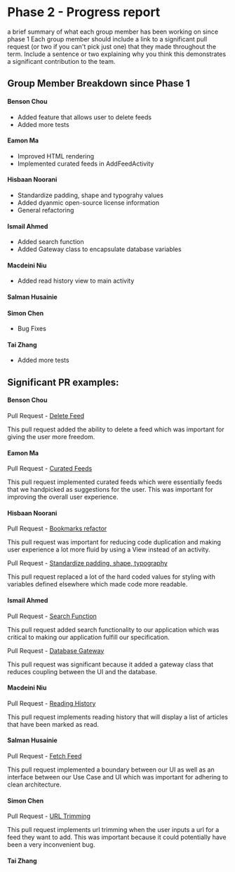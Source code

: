 # Phase 2 - Progress report

a brief summary of what each group member has been working on since phase 1
Each group member should include a link to a significant pull request (or two if you can't pick just one) that they made throughout the term. Include a sentence or two explaining why you think this demonstrates a significant contribution to the team.

## Group Member Breakdown since Phase 1


#### Benson Chou
- Added feature that allows user to delete feeds
- Added more tests


#### Eamon Ma
- Improved HTML rendering
- Implemented curated feeds in AddFeedActivity


#### Hisbaan Noorani
- Standardize padding, shape and typograhy values
- Added dyanmic open-source license information
- General refactoring


#### Ismail Ahmed

- Added search function
- Added Gateway class to encapsulate database variables


#### Macdeini Niu

- Added read history view to main activity


#### Salman Husainie


#### Simon Chen
- Bug Fixes


#### Tai Zhang
- Added more tests

## Significant PR examples:

#### Benson Chou

Pull Request - [Delete Feed](https://github.com/tminions/binocularss/pull/20)

This pull request added the ability to delete a feed which was important for
giving the user more freedom.


#### **Eamon Ma**

Pull Request - [Curated Feeds](https://github.com/tminions/binocularss/pull/33)

This pull request implemented curated feeds which were essentially feeds that we handpicked as suggestions for the user. This was important for improving the overall
user experience.  

#### **Hisbaan Noorani**

Pull Request - [Bookmarks refactor](https://github.com/tminions/binocularss/pull/17)

This pull request was important for reducing code duplication and making user experience a lot more fluid by using a View instead of an activity.

Pull Request - [Standardize padding, shape, typography](https://github.com/tminions/binocularss/pull/25)

This pull request replaced a lot of the hard coded values for styling with variables defined elsewhere which made code more readable.


#### **Ismail Ahmed**

Pull Request - [Search Function](https://github.com/tminions/binocularss/pull/23)

This pull request added search functionality to our application which was critical to
making our application fulfill our specification. 

Pull Request - [Database Gateway](https://github.com/tminions/binocularss/pull/26)

This pull request was significant because it added a gateway class that reduces coupling between the UI and the database. 

#### **Macdeini Niu**

Pull Request - [Reading History](https://github.com/tminions/binocularss/pull/22)

This pull request implements reading history that will display a list of articles that have been marked as read.  

#### **Salman Husainie**

Pull Request - [Fetch Feed](https://github.com/tminions/binocularss/pull/30)

This pull request implemented a boundary between our UI as well as an interface between our Use Case and UI which was important for adhering to clean architecture.


#### **Simon Chen**

Pull Request - [URL Trimming](https://github.com/tminions/binocularss/pull/19)

This pull request implements url trimming when the user inputs a url for a feed they want to add. This was important because it could potentially have been a very inconvenient bug. 

#### **Tai Zhang**

